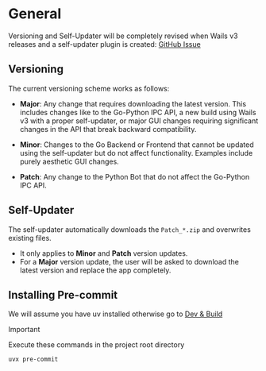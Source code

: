 # General

Versioning and Self-Updater will be completely revised when Wails v3 releases and a self-updater plugin is created: [GitHub Issue](https://github.com/wailsapp/wails/issues/1178)

## Versioning

The current versioning scheme works as follows:

- **Major**: Any change that requires downloading the latest version. This includes changes like to the Go-Python IPC API, a new build using Wails v3 with a proper self-updater, or major GUI changes requiring significant changes in the API that break backward compatibility.

- **Minor**: Changes to the Go Backend or Frontend that cannot be updated using the self-updater but do not affect functionality. Examples include purely aesthetic GUI changes.

- **Patch**: Any change to the Python Bot that do not affect the Go-Python IPC API.

## Self-Updater

The self-updater automatically downloads the `Patch_*.zip` and overwrites existing files.

- It only applies to **Minor** and **Patch** version updates.
- For a **Major** version update, the user will be asked to download the latest version and replace the app completely.

## Installing Pre-commit
We will assume you have uv installed otherwise go to [Dev & Build](dev-and-build.md)

> [!IMPORTANT]
> Execute these commands in the project root directory

```shell
uvx pre-commit
```
